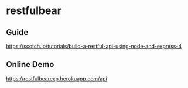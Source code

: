 # restfulbear

## Guide
https://scotch.io/tutorials/build-a-restful-api-using-node-and-express-4

## Online Demo
https://restfulbearexp.herokuapp.com/api